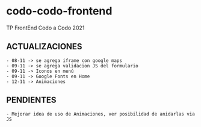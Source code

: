 # codo-codo-frontend
TP FrontEnd Codo a Codo 2021

## ACTUALIZACIONES
    - 08-11 -> se agrega iframe con google maps
    - 09-11 -> se agrega validacion JS del formulario
    - 09-11 -> Iconos en menú
    - 09-11 -> Google Fonts en Home
    - 12-11 -> Animaciones

## PENDIENTES
    - Mejorar idea de uso de Animaciones, ver posibilidad de anidarlas via JS    